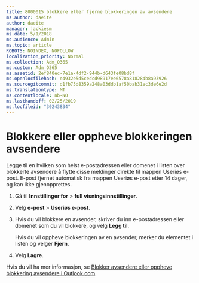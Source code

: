 ```yaml
---
title: 8000015 blokkere eller fjerne blokkeringen av avsendere
ms.author: daeite
author: daeite
manager: jackiesm
ms.date: 5/1/2018
ms.audience: Admin
ms.topic: article
ROBOTS: NOINDEX, NOFOLLOW
localization_priority: Normal
ms.collection: Adm_O365
ms.custom: Adm_O365
ms.assetid: 2ef840ec-7e1a-4df2-944b-d643fe08bd8f
ms.openlocfilehash: e4932e5d5cedcd98917ee6578a818284b8a93926
ms.sourcegitcommit: d1fb75d8359a248a03ddb1af50bab31ec3de6e2d
ms.translationtype: MT
ms.contentlocale: nb-NO
ms.lasthandoff: 02/25/2019
ms.locfileid: "30243834"
---
```

# <a name="block-or-unblock-senders"></a>Blokkere eller oppheve blokkeringen avsendere

Legge til en hvilken som helst e-postadressen eller domenet i listen over blokkerte avsendere å flytte disse meldinger direkte til mappen Useriøs e-post. E-post fjernet automatisk fra mappen Useriøs e-post etter 14 dager, og kan ikke gjenopprettes.
  
1. Gå til **Innstillinger for** \> **full visningsinnstillinger**. 
    
2. Velg **e-post** \> **Useriøs e-post**. 
    
3. Hvis du vil blokkere en avsender, skriver du inn e-postadressen eller domenet som du vil blokkere, og velg **Legg til**. 
    
    Hvis du vil oppheve blokkeringen av en avsender, merker du elementet i listen og velger **Fjern**.
    
4. Velg **Lagre**. 
    
Hvis du vil ha mer informasjon, se [Blokker avsendere eller oppheve blokkering avsendere i Outlook.com](https://go.microsoft.com/fwlink/p/?linkid=873133).
  

